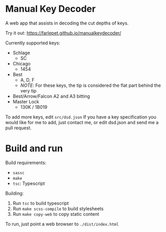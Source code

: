 Manual Key Decoder
==================

A web app that assists in decoding the cut depths of keys.

Try it out: https://farlepet.github.io/manualkeydecoder/

Currently supported keys:
 * Schlage
   * SC
 * Chicago
   * 1454
 * Best
   * A, D, F
   * _NOTE_: For these keys, the tip is considered the flat part behind the very tip
 * Best/Arrow/Falcon A2 and A3 bitting
 * Master Lock
   * 130K / 1B019

To add more keys, edit `src/dsd.json` If you have a key specification you would
like for me to add, just contact me, or edit dsd.json and send me a pull request.

Build and run
=============

Build requirements:
 * `sassc`
 * `make`
 * `tsc`: Typescript

Building:
 1. Run `tsc` to build typescript
 2. Run `make scss-compile` to build stylesheets
 3. Run `make copy-web` to copy static content

To run, just point a web browser to `./dist/index.html`
